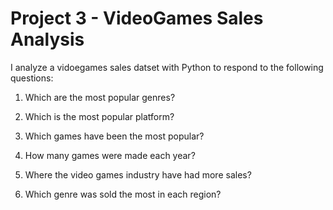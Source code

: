 <h1> Project 3 - VideoGames Sales Analysis </h1>
<p> I analyze a vidoegames sales datset with Python to respond to the following questions:</p>

1) Which are the most popular genres?

2) Which is the most popular platform?

3) Which games have been the most popular?

4) How many games were made each year?

5) Where the video games industry have had more sales?

6) Which genre was sold the most in each region?

